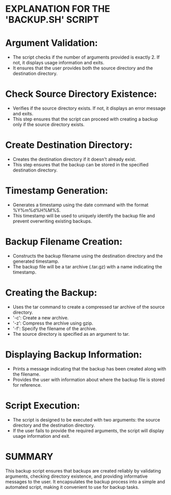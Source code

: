# EXPLANATION FOR THE 'BACKUP.SH' SCRIPT

# Argument Validation:
  - The script checks if the number of arguments provided is exactly 2. If not, it displays usage information and exits.
  - It ensures that the user provides both the source directory and the destination directory.

# Check Source Directory Existence:
  - Verifies if the source directory exists. If not, it displays an error message and exits.
  - This step ensures that the script can proceed with creating a backup only if the source directory exists.

# Create Destination Directory:
  - Creates the destination directory if it doesn't already exist.
  - This step ensures that the backup can be stored in the specified destination directory.

# Timestamp Generation:
  - Generates a timestamp using the date command with the format %Y%m%d%H%M%S.
  - This timestamp will be used to uniquely identify the backup file and prevent overwriting existing backups.

# Backup Filename Creation:
  - Constructs the backup filename using the destination directory and the generated timestamp.
  - The backup file will be a tar archive (.tar.gz) with a name indicating the timestamp.

# Creating the Backup:
  - Uses the tar command to create a compressed tar archive of the source directory.
  - '-c': Create a new archive.
  - '-z': Compress the archive using gzip.
  - '-f': Specify the filename of the archive.
  - The source directory is specified as an argument to tar.

# Displaying Backup Information:
  - Prints a message indicating that the backup has been created along with the filename.
  - Provides the user with information about where the backup file is stored for reference.

# Script Execution:
  - The script is designed to be executed with two arguments: the source directory and the destination directory.
  - If the user fails to provide the required arguments, the script will display usage information and exit.
# SUMMARY
This backup script ensures that backups are created reliably by validating arguments, checking directory existence, and providing informative messages to the user. It encapsulates the backup process into a simple and automated script, making it convenient to use for backup tasks.



    
